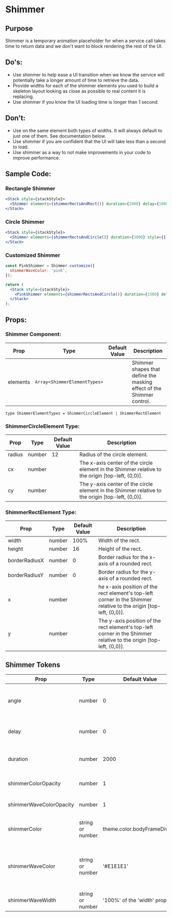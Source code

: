 # Shimmer

## Purpose

Shimmer is a temporary animation placeholder for when a service call takes time to return data and we don't want to block rendering the rest of the UI.

## Do's:

- Use shimmer to help ease a UI transition when we know the service will potentially take a longer amount of time to retrieve the data.
- Provide widths for each of the shimmer elements you used to build a skeleton layout looking as close as possible to real content it is replacing.
- Use shimmer if you know the UI loading time is longer than 1 second.

## Don't:

- Use on the same element both types of widths. It will always default to just one of them. See documentation below.
- Use shimmer if you are confident that the UI will take less than a second to load.
- Use shimmer as a way to not make improvements in your code to improve performance.

## Sample Code:

### Rectangle Shimmer

```jsx
<Stack style={stackStyle}>
  <Shimmer elements={shimmerRectsAndRect()} duration={2000} delay={1000} style={{ width: 300, height: 100 }} />
</Stack>
```

### Circle Shimmer

```jsx
<Stack style={stackStyle}>
  <Shimmer elements={shimmerRectsAndCircle()} duration={3000} style={{ width: 300, height: 100 }} />
</Stack>
```

### Customized Shimmer

```jsx
const PinkShimmer = Shimmer.customize({
  shimmerWaveColor: 'pink',
});

return (
  <Stack style={stackStyle}>
    <PinkShimmer elements={shimmerRectsAndCircle()} duration={1500} delay={500} style={{ height: 100, maxWidth: '50%' }} />
  </Stack>
);
```

## Props:

### Shimmer Component:

| Prop     | Type                         | Default Value | Description                                                           |
| -------- | ---------------------------- | ------------- | --------------------------------------------------------------------- |
| elements | `Array<ShimmerElementTypes>` |               | Shimmer shapes that define the masking effect of the Shimmer control. |

`type ShimmerElementTypes = ShimmerCircleElement | ShimmerRectElement`

### ShimmerCircleElement Type:

| Prop   | Type   | Default Value | Description                                                                                      |
| ------ | ------ | ------------- | ------------------------------------------------------------------------------------------------ |
| radius | number | 12            | Radius of the circle element.                                                                    |
| cx     | number |               | The x-axis center of the circle element in the Shimmer relative to the origin [top-left, (0,0)]. |
| cy     | number |               | The y-axis center of the circle element in the Shimmer relative to the origin [top-left, (0,0)]. |

### ShimmerRectElement Type:

| Prop          | Type   | Default Value | Description                                                                                                        |
| ------------- | ------ | ------------- | ------------------------------------------------------------------------------------------------------------------ |
| width         | number | 100%          | Width of the rect.                                                                                                 |
| height        | number | 16            | Height of the rect.                                                                                                |
| borderRadiusX | number | 0             | Border radius for the x-axis of a rounded rect.                                                                    |
| borderRadiusY | number | 0             | Border radius for the y-axis of a rounded rect.                                                                    |
| x             | number |               | he x-axis position of the rect element's top-left corner in the Shimmer relative to the origin [top-left, (0,0)].  |
| y             | number |               | The y-axis position of the rect element's top-left corner in the Shimmer relative to the origin [top-left, (0,0)]. |

## Shimmer Tokens

| Prop                    | Type             | Default Value                  | Description                                                                                                           |
| ----------------------- | ---------------- | ------------------------------ | --------------------------------------------------------------------------------------------------------------------- |
| angle                   | number           | 0                              | Specifies the Shimmer effect angle in degrees (produced by a gradient)                                                |
| delay                   | number           | 0                              | Specifies the animation delay time in milliseconds                                                                    |
| duration                | number           | 2000                           | Specifies the time required to traverse the control in milliseconds                                                   |
| shimmerColorOpacity     | number           | 1                              | Specifies the opacity of the shimmer color.                                                                           |
| shimmerWaveColorOpacity | number           | 1                              | Specifies the opacity of the wave color.                                                                              |
| shimmerColor            | string or number | theme.color.bodyFrameDivider   | Color you see when the shimmer wave is not animating.                                                                 |
| shimmerWaveColor        | string or number | '#E1E1E1'                      | Defines the tip color of the wave which has a linear gradient. from shimmerColor to shimmerWaveColor to shimmerColor. |
| shimmerWaveWidth        | string or number | '100%' of the 'width' property | Width of the Shimmer wave.                                                                                            |
